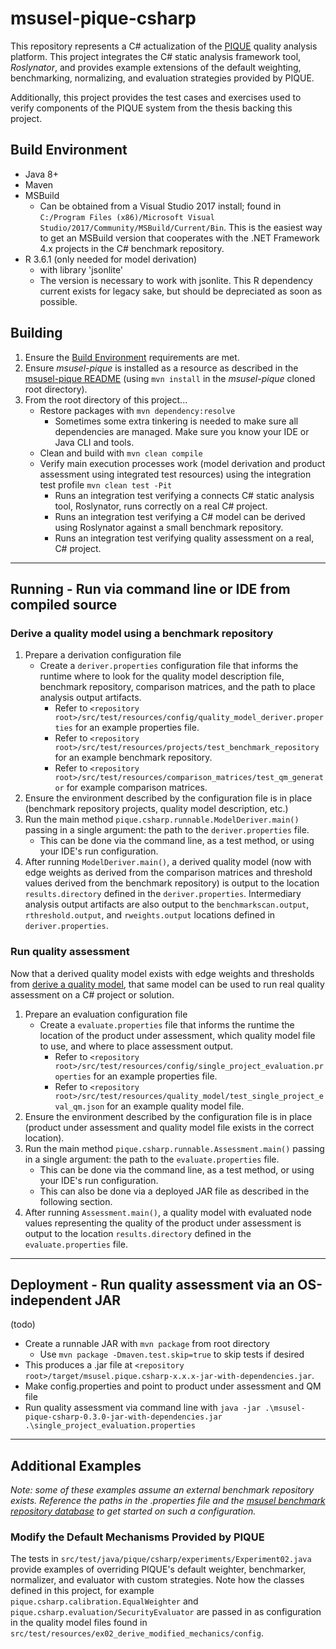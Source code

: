 # msusel-pique-csharp
This repository represents a C# actualization of the [PIQUE](https://github.com/msusel-pique/msusel-pique) quality analysis platform.
This project integrates the C# static analysis framework tool, *Roslynator*, and provides example extensions of the default weighting, benchmarking, normalizing, and evaluation strategies provided by PIQUE.

Additionally, this project provides the test cases and exercises used to verify components of the PIQUE system from the thesis backing this project.  


## Build Environment
- Java 8+
- Maven
- MSBuild
    - Can be obtained from a Visual Studio 2017 install; found in `C:/Program Files (x86)/Microsoft Visual Studio/2017/Community/MSBuild/Current/Bin`.  This is the easiest way to get an MSBuild version that cooperates with the .NET Framework 4.x projects in the C# benchmark repository.
- R 3.6.1 (only needed for model derivation)
  - with library 'jsonlite'
  - The version is necessary to work with jsonlite.  This R dependency current exists for legacy sake, but should be depreciated as soon as possible.

## Building
1. Ensure the [Build Environment](#build-environment) requirements are met.
1. Ensure *msusel-pique* is installed as a resource as described in the [msusel-pique README](https://github.com/msusel-pique/msusel-pique/blob/master/README.md) (using `mvn install` in the *msusel-pique* cloned root directory).
1. From the root directory of this project...
    - Restore packages with `mvn dependency:resolve`
        - Sometimes some extra tinkering is needed to make sure all dependencies are managed. Make sure you know your IDE or Java CLI and tools.
    - Clean and build with `mvn clean compile`
    - Verify main execution processes work (model derivation and product assessment using integrated test resources) using the integration test profile `mvn clean test -Pit`
        - Runs an integration test verifying a connects C# static analysis tool, Roslynator, runs correctly on a real C# project.
        - Runs an integration test verifying a C# model can be derived using Roslynator against a small benchmark repository.
        - Runs an integration test verifying quality assessment on a real, C# project. 

___

## Running - Run via command line or IDE from compiled source
### Derive a quality model using a benchmark repository
1. Prepare a derivation configuration file
    - Create a `deriver.properties` configuration file that informs the runtime where to look for the quality model description file, benchmark repository, comparison matrices, and the path to place analysis output artifacts.  
        - Refer to `<repository root>/src/test/resources/config/quality_model_deriver.properties` for an example properties file.
        - Refer to `<repository root>/src/test/resources/projects/test_benchmark_repository` for an example benchmark repository.
        - Refer to `<repository root>/src/test/resources/comparison_matrices/test_qm_generator` for example comparison matrices.
1. Ensure the environment described by the configuration file is in place (benchmark repository projects, quality model description, etc.)
1. Run the main method `pique.csharp.runnable.ModelDeriver.main()` passing in a single argument: the path to the `deriver.properties` file.
   - This can be done via the command line, as a test method, or using your IDE's run configuration.
1. After running `ModelDeriver.main()`, a derived quality model (now with edge weights as derived from the comparison matrices and threshold values derived from the benchmark repository) is output to the location `results.directory` defined in the `deriver.properties`.  Intermediary analysis output artifacts are also output to the `benchmarkscan.output`, `rthreshold.output`, and `rweights.output` locations defined in `deriver.properties`.

### Run quality assessment
Now that a derived quality model exists with edge weights and thresholds from [derive a quality model](#derive-a-quality-model-using-a-benchmark-repository), that same model can be used to run real quality assessment on a C# project or solution. 
1. Prepare an evaluation configuration file
    - Create a `evaluate.properties` file that informs the runtime the location of the product under assessment, which quality model file to use, and where to place assessment output.
        - Refer to `<repository root>/src/test/resources/config/single_project_evaluation.properties` for an example properties file.
        - Refer to `<repository root>/src/test/resources/quality_model/test_single_project_eval_qm.json` for an example quality model file.
1. Ensure the environment described by the configuration file is in place (product under assessment and quality model file exists in the correct location).
1. Run the main method `pique.csharp.runnable.Assessment.main()` passing in a single argument: the path to the `evaluate.properties` file.
    - This can be done via the command line, as a test method, or using your IDE's run configuration.
    - This can also be done via a deployed JAR file as described in the following section.
1. After running `Assessment.main()`, a quality model with evaluated node values representing the quality of the product under assessment is output to the location `results.directory` defined in the `evaluate.properties` file.

___

## Deployment - Run quality assessment via an OS-independent JAR 
(todo)
- Create a runnable JAR with `mvn package` from root directory
    - Use `mvn package -Dmaven.test.skip=true` to skip tests if desired
- This produces a .jar file at `<repository root>/target/msusel.pique.csharp-x.x.x-jar-with-dependencies.jar`.
- Make config.properties and point to product under assessment and QM file
- Run quality assessment via command line with `java -jar .\msusel-pique-csharp-0.3.0-jar-with-dependencies.jar .\single_project_evaluation.properties`

___

## Additional Examples
*Note: some of these examples assume an external benchmark repository exists. Reference the paths in the .properties file and the [msusel benchmark repository database](https://github.com/msusel-pique/benchmark-repository-csharp) to get started on such a configuration.*

### Modify the Default Mechanisms Provided by PIQUE
The tests in `src/test/java/pique/csharp/experiments/Experiment02.java` provide examples of overriding PIQUE's default weighter, benchmarker, normalizer, and evaluator with custom strategies.
Note how the classes defined in this project, for example `pique.csharp.calibration.EqualWeighter` and `pique.csharp.evaluation/SecurityEvaluator` are passed in as configuration in the quality model files found in `src/test/resources/ex02_derive_modified_mechanics/config`. 